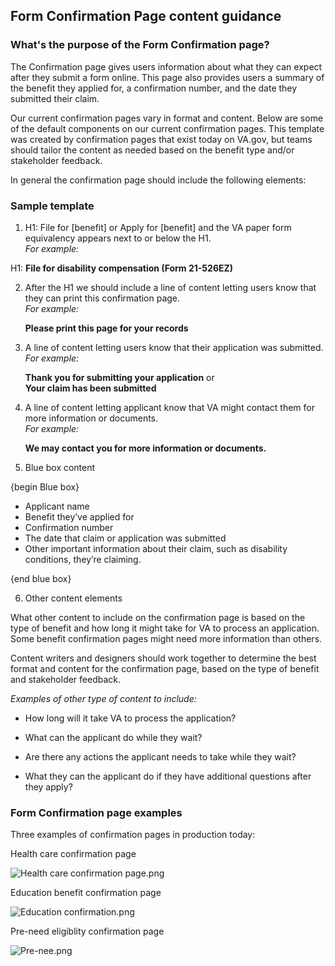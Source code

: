 
## Form Confirmation Page content guidance

### What's the purpose of the Form Confirmation page?

The Confirmation page gives users information about what they can expect after they submit a form online. This page also provides users a summary of the benefit they applied for, a confirmation number, and the date they submitted their claim. 

Our current confirmation pages vary in format and content. Below are some of the default components on our current confirmation pages. This template was created by confirmation pages that exist today on VA.gov, but teams should tailor the content as needed based on the benefit type and/or stakeholder feedback. 

In general the confirmation page should include the following elements: 

### Sample template 

1. H1: File for [benefit] or Apply for [benefit] and the VA paper form equivalency appears next to or below the H1.<br> 
   *For example:* 
  
  H1: **File for disability compensation (Form 21-526EZ)**

2. After the H1 we should include a line of content letting users know that they can print this confirmation page. <br>
    *For example:*
    
    **Please print this page for your records**

3. A line of content letting users know that their application was submitted. <br>
    *For example:*
    
      **Thank you for submitting your application** or <br>
      **Your claim has been submitted** <br>

4. A line of content letting applicant know that VA might contact them for more information or documents. <br>
     *For example:*
     
     **We may contact you for more information or documents.**
     
     
5. Blue box content 

{begin Blue box}
  - Applicant name
  - Benefit they’ve applied for
  - Confirmation number
  - The date that claim or application was submitted
  - Other important information about their claim, such as disability conditions, they’re claiming. <br>
  
  {end blue box}

6. Other content elements

What other content to include on the confirmation page is based on the type of benefit and how long it might take for VA to process an application. Some benefit confirmation pages might need more information than others. 

Content writers and designers should work together to determine the best format and content for the confirmation page, based on the type of benefit and stakeholder feedback. 

  *Examples of other type of content to include:*                                         

- How long will it take VA to process the application? 

- What can the applicant do while they wait? 

- Are there any actions the applicant needs to take while they wait? 

- What they can the applicant do if they have additional questions after they apply? 


### Form Confirmation page examples

Three examples of confirmation pages in production today: 

Health care confirmation page


![Health care confirmation page.png](https://images.zenhubusercontent.com/59b0414bb0222d5de476aa22/18d8b7de-db00-41f9-a497-c5947b9b8dda)


Education benefit confirmation page

![Education confirmation.png](https://images.zenhubusercontent.com/59b0414bb0222d5de476aa22/90ccbd04-aba4-4ca3-9896-e79b8fd07545)


Pre-need eligiblity confirmation page

![Pre-nee.png](https://images.zenhubusercontent.com/59b0414bb0222d5de476aa22/a544359a-f17b-4231-b7d3-8f8d28a31869)




 




